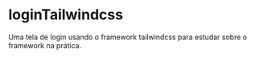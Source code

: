 # loginTailwindcss
Uma tela de login usando o framework tailwindcss para estudar sobre o framework na prática.
